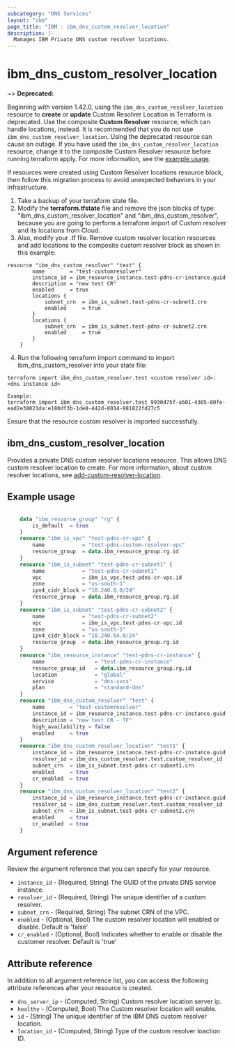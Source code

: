 ```yaml
---
subcategory: "DNS Services"
layout: "ibm"
page_title: "IBM : ibm_dns_custom_resolver_location"
description: |-
  Manages IBM Private DNS custom resolver locations.
---
```


# ibm_dns_custom_resolver_location

~> **Deprecated:**

Beginning with version 1.42.0, using the `ibm_dns_custom_resolver_location` resource to **create** or **update** Custom Resolver Location in Terraform is deprecated. Use the composite **Custom Resolver** resource, which can handle locations, instead. 
It is recommended that you do not use `ibm_dns_custom_resolver_location`. Using the deprecated resource can cause an outage. If you have used the `ibm_dns_custom_resolver_location` resource, change it to the composite Custom Resolver resource before running terraform apply. 
For more information, see the [example usage](https://registry.terraform.io/providers/IBM-Cloud/ibm/latest/docs/resources/dns_custom_resolver#example-usage).

If resources were created using Custom Resolver locations resource block, then follow this migration process to avoid unexpected behaviors in your infrastructure. 

1. Take a backup of your terraform state file. 
2. Modify the **terraform.tfstate** file and remove the json blocks of type: "ibm_dns_custom_resolver_location" and "ibm_dns_custom_resolver", because you are going to perform a terraform import of Custom resolver and its locations from Cloud.   
3. Also, modify your .tf file. Remove custom resolver location resources and add locations to the composite custom resolver block as shown in this example:

```
resource "ibm_dns_custom_resolver" "test" {
        name        = "test-customresolver"
        instance_id = ibm_resource_instance.test-pdns-cr-instance.guid
        description = "new test CR"
        enabled     = true
        locations {
            subnet_crn  = ibm_is_subnet.test-pdns-cr-subnet1.crn
            enabled     = true
        }
        locations {
            subnet_crn  = ibm_is_subnet.test-pdns-cr-subnet2.crn
            enabled     = true
        }
    }
```

4. Run the following terraform import command to import ibm_dns_custom_resolver into your state file:

```
terraform import ibm_dns_custom_resolver.test <custom resolver id>:<dns instance id>

Example:   
terraform import ibm_dns_custom_resolver.test 9930d75f-a501-4305-80fe-ead2e38021da:e180df3b-1de8-442d-8014-881822fd27c5
```
Ensure that the resource custom resolver is imported successfully.    


## ibm_dns_custom_resolver_location

Provides a private DNS custom resolver locations resource. This allows DNS custom resolver location to create. For more information, about custom resolver locations, see [add-custom-resolver-location](https://cloud.ibm.com/apidocs/dns-svcs#add-custom-resolver-location).


## Example usage

```terraform

  	data "ibm_resource_group" "rg" {
		is_default	= true
	}
	resource "ibm_is_vpc" "test-pdns-cr-vpc" {
		name			= "test-pdns-custom-resolver-vpc"
		resource_group	= data.ibm_resource_group.rg.id
	}
	resource "ibm_is_subnet" "test-pdns-cr-subnet1" {
		name			= "test-pdns-cr-subnet1"
		vpc				= ibm_is_vpc.test-pdns-cr-vpc.id
		zone			= "us-south-1"
		ipv4_cidr_block	= "10.240.0.0/24"
		resource_group	= data.ibm_resource_group.rg.id
	}
	resource "ibm_is_subnet" "test-pdns-cr-subnet2" {
		name			= "test-pdns-cr-subnet2"
		vpc				= ibm_is_vpc.test-pdns-cr-vpc.id
		zone			= "us-south-1"
		ipv4_cidr_block	= "10.240.64.0/24"
		resource_group	= data.ibm_resource_group.rg.id
	}
	resource "ibm_resource_instance" "test-pdns-cr-instance" {
		name				= "test-pdns-cr-instance"
		resource_group_id	= data.ibm_resource_group.rg.id
		location			= "global"
		service				= "dns-svcs"
		plan				= "standard-dns"
	}
	resource "ibm_dns_custom_resolver" "test" {
		name		= "test-customresolver"
		instance_id = ibm_resource_instance.test-pdns-cr-instance.guid
		description = "new test CR - TF"
		high_availability = false
		enabled 	= true
	}
	resource "ibm_dns_custom_resolver_location" "test1" {
		instance_id = ibm_resource_instance.test-pdns-cr-instance.guid
		resolver_id = ibm_dns_custom_resolver.test.custom_resolver_id
		subnet_crn  = ibm_is_subnet.test-pdns-cr-subnet1.crn
		enabled     = true
		cr_enabled	= true
	}
	resource "ibm_dns_custom_resolver_location" "test2" {
		instance_id = ibm_resource_instance.test-pdns-cr-instance.guid
		resolver_id = ibm_dns_custom_resolver.test.custom_resolver_id
		subnet_crn  = ibm_is_subnet.test-pdns-cr-subnet2.crn
		enabled     = true
		cr_enabled	= true
	}
```

## Argument reference

Review the argument reference that you can specify for your resource.

* `instance_id` - (Required, String) The GUID of the private DNS service instance.
* `resolver_id` - (Required, String) The unique identifier of a custom resolver.
* `subnet_crn` - (Required, String) The subnet CRN of the VPC.
* `enabled` - (Optional, Bool) The custom resolver location will enabled or disable. Default is 'false'
* `cr_enabled` - (Optional, Bool) Indicates whether to enable or disable the customer resolver. Default is 'true'



## Attribute reference

In addition to all argument reference list, you can access the following attribute references after your resource is created.

* `dns_server_ip` - (Computed, String) Custom resolver location server ip.
* `healthy` - (Computed, Bool) The Custom resolver location will enable.
* `id` - (String) The unique identifier of the IBM DNS custom resolver location.
* `location_id` - (Computed, String) Type of the custom resolver loaction ID.


